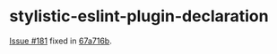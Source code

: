 # stylistic-eslint-plugin-declaration

[Issue #181](https://github.com/eslint-stylistic/eslint-stylistic/issues/181) fixed in [67a716b](https://github.com/eslint-stylistic/eslint-stylistic/commit/67a716b03224e20b3cddbe3d0d9c71b83b55e5de).

